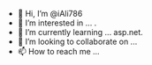 - 👋 Hi, I’m @iAli786
- 👀 I’m interested in ... .
- 🌱 I’m currently learning ... asp.net.
- 💞️ I’m looking to collaborate on ...
- 📫 How to reach me ...

<!---
iAli786/iAli786 is a ✨ special ✨ repository because its `README.md` (this file) appears on your GitHub profile.
You can click the Preview link to take a look at your changes.
--->
